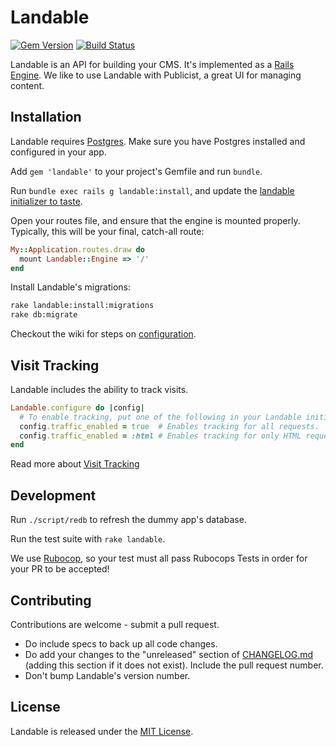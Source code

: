# Landable

[![Gem Version](http://badge.fury.io/rb/landable.svg)](http://rubygems.org/gems/landable)
[![Build Status](https://travis-ci.org/enova/landable.svg?branch=master)](https://travis-ci.org/enova/landable)

Landable is an API for building your CMS. It's implemented as a [Rails Engine](http://guides.rubyonrails.org/engines.html). We like to use Landable with Publicist, a great UI for managing content.


## Installation

Landable requires [Postgres](https://github.com/ged/ruby-pg). Make sure you have Postgres installed and configured in your app.

Add `gem 'landable'` to your project's Gemfile and run `bundle`.

Run `bundle exec rails g landable:install`, and update the [landable initializer to taste](https://github.com/enova/landable/wiki/Configuration).

Open your routes file, and ensure that the engine is mounted properly. Typically, this will be your final, catch-all route:

```ruby
My::Application.routes.draw do
  mount Landable::Engine => '/'
end
```
Install Landable's migrations:

```sh
rake landable:install:migrations
rake db:migrate
```

Checkout the wiki for steps on [configuration](https://github.com/enova/landable/wiki/Configuration).

## Visit Tracking
Landable includes the ability to track visits.

```ruby
Landable.configure do |config|
  # To enable tracking, put one of the following in your Landable initializer:
  config.traffic_enabled = true  # Enables tracking for all requests.  (:all is also accepted here.)
  config.traffic_enabled = :html # Enables tracking for only HTML requests.
end
```

Read more about [Visit Tracking](https://github.com/enova/landable/wiki/Visit-Tracking)

## Development

Run `./script/redb` to refresh the dummy app's database.

Run the test suite with `rake landable`.

We use [Rubocop](https://github.com/bbatsov/rubocop), so your test must all pass Rubocops Tests in order for your PR to be accepted!

## Contributing 
Contributions are welcome - submit a pull request.

* Do include specs to back up all code changes.
* Do add your changes to the "unreleased" section of [CHANGELOG.md](CHANGELOG.md) (adding this section if it does not exist). Include the pull request number.
* Don't bump Landable's version number.

## License

Landable is released under the [MIT License](https://github.com/enova/landable/blob/master/MIT-LICENSE).

